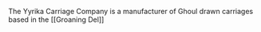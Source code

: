 The Yyrika Carriage Company is a manufacturer of Ghoul drawn carriages based in the [[Groaning Del]]